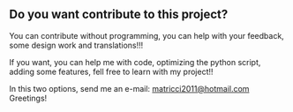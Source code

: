## Do you want contribute to this project? 

You can contribute without programming, you can help with your feedback, some design work and translations!!!

If you want, you can help me with code, optimizing the python script, adding some features, fell free to learn with my project!!

In this two options, send me an e-mail: matricci2011@hotmail.com
Greetings!
